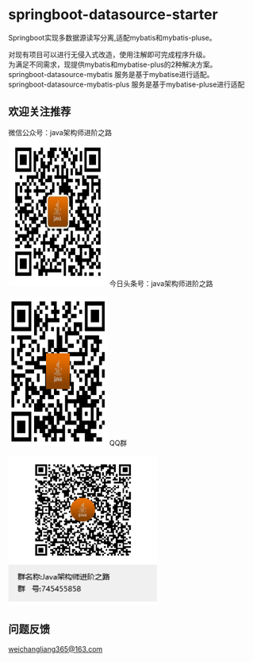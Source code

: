 # springboot-datasource-starter
Springboot实现多数据源读写分离,适配mybatis和mybatis-pluse。

对现有项目可以进行无侵入式改造，使用注解即可完成程序升级。<br/>
为满足不同需求，现提供mybatis和mybatise-plus的2种解决方案。<br/> 
springboot-datasource-mybatis 服务是基于mybatise进行适配。<br/> 
springboot-datasource-mybatis-plus 服务是基于mybatise-pluse进行适配 

欢迎关注推荐
-----------------------------------  
微信公众号：java架构师进阶之路  
<img width=200px height=300px alt="微信公众号:java架构师进阶之路<" src="https://github.com/nanpugood/springboot-datasource-master/blob/main/doc/proImg/weixin.jpg"/>
今日头条号：java架构师进阶之路<br/>  
<img width=200px height=300px alt="今日头条号:java架构师进阶之路" src="https://github.com/nanpugood/springboot-datasource-master/blob/main/doc/proImg/toutiaohao.png"/>
QQ群<br/>  
<img width=300px height=300px alt="QQ群:745455858" src="https://github.com/nanpugood/springboot-datasource-master/blob/main/doc/proImg/qq.png"/>

问题反馈
-----------------------------------
weichangliang365@163.com
